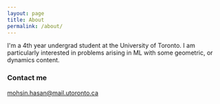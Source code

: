 ```yaml
---
layout: page
title: About
permalink: /about/
---
```


I'm a 4th year undergrad student at the University of Toronto. I am particularly interested in problems arising in ML with some geometric, or dynamics content.

### Contact me

[mohsin.hasan@mail.utoronto.ca](mailto:mohsin.hasan@mail.utoronto.ca)
